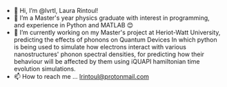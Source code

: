 - 👋 Hi, I’m @lvrtl, Laura Rintoul!
- 👀 I’m a Master's year physics graduate with interest in programming, and experience in Python and MATLAB 😊
- 🌱 I’m currently working on my Master's project at Heriot-Watt University, predicting the effects of phonons on Quantum Devices
In which python is being used to simulate how electrons interact with various nanostructures' phonon spectral densities, for 
predicting how their behaviour will be affected by them using iQUAPI hamiltonian time evolution simulations.
- 📫 How to reach me ... lrintoul@protonmail.com

<!---
lvrtl/lvrtl is a ✨ special ✨ repository because its `README.md` (this file) appears on your GitHub profile.
You can click the Preview link to take a look at your changes.
--->
